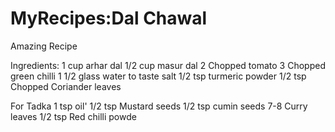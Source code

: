 # MyRecipes:Dal Chawal
Amazing Recipe

Ingredients:
 1 cup arhar dal 
 1/2 cup masur dal 
 2 Chopped tomato 
 3 Chopped green chilli 
 1 1/2 glass water to taste salt
 1/2 tsp turmeric powder 
 1/2 tsp Chopped Coriander leaves 
 
 For Tadka
 1 tsp oil'
 1/2 tsp Mustard seeds 
 1/2 tsp cumin seeds 
 7-8 Curry leaves 
 1/2 tsp Red chilli powde
